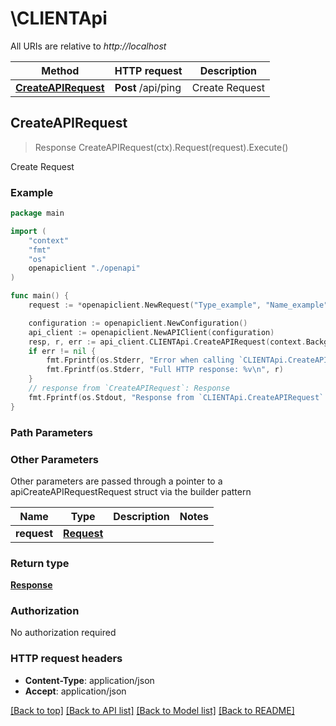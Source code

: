 # \CLIENTApi

All URIs are relative to *http://localhost*

Method | HTTP request | Description
------------- | ------------- | -------------
[**CreateAPIRequest**](CLIENTApi.md#CreateAPIRequest) | **Post** /api/ping | Create Request



## CreateAPIRequest

> Response CreateAPIRequest(ctx).Request(request).Execute()

Create Request

### Example

```go
package main

import (
    "context"
    "fmt"
    "os"
    openapiclient "./openapi"
)

func main() {
    request := *openapiclient.NewRequest("Type_example", "Name_example") // Request | 

    configuration := openapiclient.NewConfiguration()
    api_client := openapiclient.NewAPIClient(configuration)
    resp, r, err := api_client.CLIENTApi.CreateAPIRequest(context.Background()).Request(request).Execute()
    if err != nil {
        fmt.Fprintf(os.Stderr, "Error when calling `CLIENTApi.CreateAPIRequest``: %v\n", err)
        fmt.Fprintf(os.Stderr, "Full HTTP response: %v\n", r)
    }
    // response from `CreateAPIRequest`: Response
    fmt.Fprintf(os.Stdout, "Response from `CLIENTApi.CreateAPIRequest`: %v\n", resp)
}
```

### Path Parameters



### Other Parameters

Other parameters are passed through a pointer to a apiCreateAPIRequestRequest struct via the builder pattern


Name | Type | Description  | Notes
------------- | ------------- | ------------- | -------------
 **request** | [**Request**](Request.md) |  | 

### Return type

[**Response**](Response.md)

### Authorization

No authorization required

### HTTP request headers

- **Content-Type**: application/json
- **Accept**: application/json

[[Back to top]](#) [[Back to API list]](../README.md#documentation-for-api-endpoints)
[[Back to Model list]](../README.md#documentation-for-models)
[[Back to README]](../README.md)

